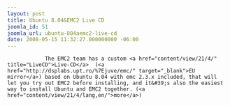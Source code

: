 ```yaml
---
layout: post
title: Ubuntu 8.04&EMC2 Live CD
joomla_id: 51
joomla_url: ubuntu-804aemc2-live-cd
date: 2008-05-15 11:32:27.000000000 -06:00
---
```

 				The EMC2 team has a custom <a href="content/view/21/4/" title="LiveCD">Live-CD</a>  (<a href="http://dsplabs.upt.ro/%7Ejuve/emc/" target="_blank">EU mirror</a>) based on Ubuntu 8.04 with emc 2.3.x included, that will let you try out EMC2 before installing, and it&#39;s also the easiest way to install Ubuntu and EMC2 together. (<a href="content/view/21/4/lang,en/">more</a>)
